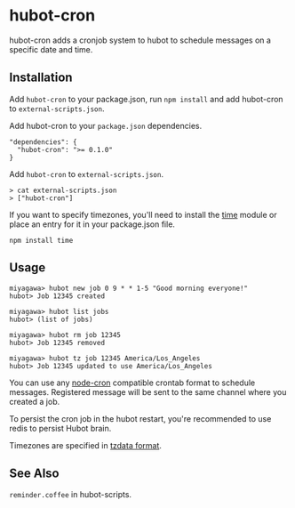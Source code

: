 # hubot-cron

hubot-cron adds a cronjob system to hubot to schedule messages on a specific date and time.

## Installation

Add `hubot-cron` to your package.json, run `npm install` and add hubot-cron to `external-scripts.json`.

Add hubot-cron to your `package.json` dependencies.

```
"dependencies": {
  "hubot-cron": ">= 0.1.0"
}
```

Add `hubot-cron` to `external-scripts.json`.

```
> cat external-scripts.json
> ["hubot-cron"]
```

If you want to specify timezones, you'll need to install the [time](https://github.com/TooTallNate/node-time) module or place an entry for it in your package.json file.

    npm install time

## Usage

```
miyagawa> hubot new job 0 9 * * 1-5 "Good morning everyone!"
hubot> Job 12345 created

miyagawa> hubot list jobs
hubot> (list of jobs)

miyagawa> hubot rm job 12345
hubot> Job 12345 removed

miyagawa> hubot tz job 12345 America/Los_Angeles
hubot> Job 12345 updated to use America/Los_Angeles
```

You can use any [node-cron](https://github.com/ncb000gt/node-cron) compatible crontab format to schedule messages. Registered message will be sent to the same channel where you created a job.

To persist the cron job in the hubot restart, you're recommended to use redis to persist Hubot brain.

Timezones are specified in [tzdata format](https://en.wikipedia.org/wiki/Tz_database#Examples).

## See Also

`reminder.coffee` in hubot-scripts.
